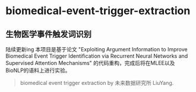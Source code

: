 # biomedical-event-trigger-extraction
## 生物医学事件触发词识别
陆续更新ing
本项目是基于论文 "Exploiting Argument Information to Improve
Biomedical Event Trigger Identification via Recurrent
Neural Networks and Supervised Attention
Mechanisms" 的代码重构，完成后将在MLEE以及BioNLP的语料上进行实验。

>biomedical event trigger extraction by 未来数据研究所 LiuYang.
